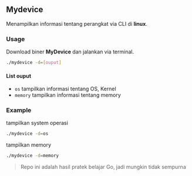 ## Mydevice
Menampilkan informasi tentang perangkat via CLI di **linux**.

### Usage
Download biner **MyDevice** dan jalankan via terminal.

```bash
./mydevice -d=[ouput]
```

#### List ouput
- `os` tampilkan informasi tentang OS, Kernel
- `memory` tampilkan informasi tentang memory

### Example 
tampilkan system operasi
```bash
./mydevice -d=os
```

tampilkan memory
```bash
./mydevice -d=memory
```

> Repo ini adalah hasil pratek belajar Go, jadi mungkin tidak sempurna